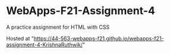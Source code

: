 # WebApps-F21-Assignment-4
A practice assignment for HTML with CSS

Hosted at "https://44-563-webapps-f21.github.io/webapps-f21-assignment-4-KrishnaRuthwik/"
